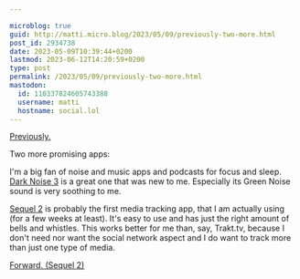 ```yaml
---

microblog: true
guid: http://matti.micro.blog/2023/05/09/previously-two-more.html
post_id: 2934738
date: 2023-05-09T10:39:44+0200
lastmod: 2023-06-12T14:20:59+0200
type: post
permalink: /2023/05/09/previously-two-more.html
mastodon:
  id: 110337824605743388
  username: matti
  hostname: social.lol
---
```

[Previously.](https://blog.martin-haehnel.de/2022/12/11/two-promising-new.html)

Two more promising apps:

I'm a big fan of noise and music apps and podcasts for focus and sleep. [Dark Noise 3](https://darknoise.app) is a great one that was new to me. Especially its Green Noise sound is very soothing to me.

[Sequel 2](https://www.getsequel.app) is probably the first media tracking app, that I am actually using (for a few weeks at least). It's easy to use and has just the right amount of bells and whistles. This works better for me than, say, Trakt.tv, because I don't need nor want the social network aspect and I do want to track more than just one type of media.

[Forward. (Sequel 2)](https://blog.martin-haehnel.de/2022/11/27/if-there-would.html)
